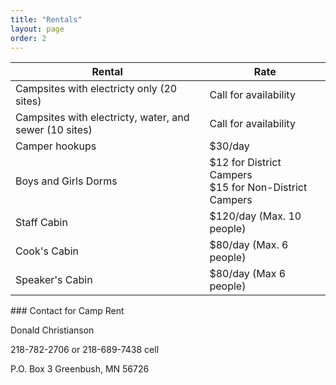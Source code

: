 ```yaml
---
title: "Rentals"
layout: page
order: 2
---
```

<div class="uk-grid">
<div class="uk-width-2-3@m uk-width-1-1">
    <table class="uk-table uk-table-divider uk-table-small uk-table-responsive">
        <thead>
            <tr>
                <th>Rental</th>
                <th>Rate</th>
            </tr>
        </thead>
        <tbody>
            <tr>
                <td>Campsites with electricty only (20 sites)</td>
                <td>Call for availability</td>
            </tr>
            <tr>
                <td>Campsites with electricty, water, and sewer (10 sites)</td>
                <td>Call for availability</td>
            </tr>
            <tr>
                <td>Camper hookups</td>
                <td>$30/day</td>
            </tr>
            <tr>
                <td>Boys and Girls Dorms</td>
                <td>$12 for District Campers<br>$15 for Non-District Campers</td>
            </tr>
            <tr>
                <td>Staff Cabin</td>
                <td>$120/day (Max. 10 people)</td>
            </tr>
            <tr>
                <td>Cook's Cabin</td>
                <td>$80/day (Max. 6 people)</td>
            </tr>
            <tr>
                <td>Speaker's Cabin</td>
                <td>$80/day (Max 6 people)</td>
            </tr>
        </tbody>
    </table>
</div>
    
<div class="uk-width-1-3@m uk-width-1-1" markdown="1">
### Contact for Camp Rent

Donald Christianson

218-782-2706 or 218-689-7438 cell

P.O. Box 3 Greenbush, MN 56726
</div>
</div>